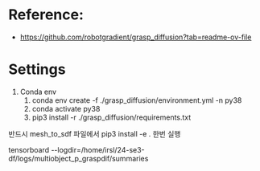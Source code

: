 # Reference:
- https://github.com/robotgradient/grasp_diffusion?tab=readme-ov-file

# Settings
1. Conda env
   1. conda env create -f ./grasp_diffusion/environment.yml -n py38
   2. conda activate py38
   3. pip3 install -r ./grasp_diffusion/requirements.txt

반드시 mesh_to_sdf 파일에서 pip3 install -e . 한번 실행

tensorboard --logdir=/home/irsl/24-se3-df/logs/multiobject_p_graspdif/summaries
